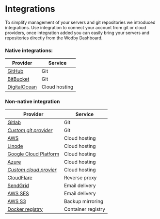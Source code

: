 # Integrations

To simplify management of your servers and git repositories we introduced integrations. Use integration to connect your account from git or cloud providers, once integration added you can easily bring your servers and repositories directly from the Wodby Dashboard.
 
### Native integrations:

| Provider                                 | Service       |
| ---------------------------------------- | ------------- |
| [GitHub](../git/connect/github.md)       | Git           |
| [BitBucket](../git/connect/bitbucket.md) | Git           |
| [DigitalOcean](../servers/connect/do.md) | Cloud hosting |

### Non-native integration

| Provider                                          | Service            |
| ------------------------------------------------- | ------------------ |
| [Gitlab](/git/connect/gitlab.md)                  | Git                |
| [_Custom git provider_](/git/connect/custom.md)   | Git                |
| [AWS](/cloud/aws/connect.md)                      | Cloud hosting      |
| [Linode](/cloud/linode/README.md)                 | Cloud hosting      |
| [Google Cloud Platform](/cloud/gcp/README.md)     | Cloud hosting      |
| [Azure](/cloud/azure/README.md)                   | Cloud hosting      |
| [_Custom cloud provier_](/cloud/custom/README.md) | Cloud hosting      |
| [CloudFlare](cloudflare.md)                       | Reverse proxy      |
| [SendGrid](sendgrid.md)                           | Email delivery     |
| [AWS SES](/cloud/aws/ses.md)                      | Email delivery     |
| [AWS S3](/cloud/aws/s3.md)                        | Backup mirroring   |
| [Docker registry](/docker-registry.md)            | Container registry |